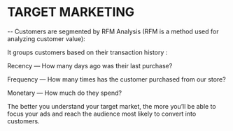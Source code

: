 # TARGET MARKETING
-- Customers are segmented by RFM Analysis (RFM is a method used for analyzing customer value):

It groups customers based on their transaction history :

Recency — How many days ago was their last purchase?

Frequency — How many times has the customer purchased from our store?  

Monetary — How much do they spend?

The better you understand your target market, the more you’ll be able to focus your ads and reach the audience most likely to convert into customers.
